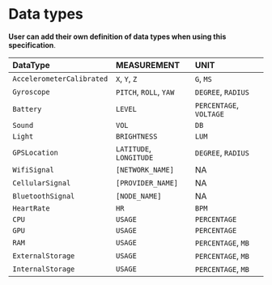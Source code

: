 # Data types

 **User can add their own definition of data types when using this specification**.

| DataType | MEASUREMENT | UNIT |
| :--- | :--- | :--- |
| `AccelerometerCalibrated` | `X`, `Y`, `Z` | `G`, `MS` |
| `Gyroscope` | `PITCH`, `ROLL`, `YAW` | `DEGREE`, `RADIUS` |
| `Battery` | `LEVEL` | `PERCENTAGE`, `VOLTAGE` |
| `Sound` | `VOL` | `DB` |
| `Light` | `BRIGHTNESS` | `LUM` |
| `GPSLocation` | `LATITUDE`, `LONGITUDE` | `DEGREE`, `RADIUS` |
| `WifiSignal` | `[NETWORK_NAME]` | NA |
| `CellularSignal` | `[PROVIDER_NAME]` | NA |
| `BluetoothSignal` | `[NODE_NAME]` | NA |
| `HeartRate` | `HR` | `BPM` |
| `CPU` | `USAGE` | `PERCENTAGE` |
| `GPU` | `USAGE` | `PERCENTAGE` |
| `RAM` | `USAGE` | `PERCENTAGE`, `MB` |
| `ExternalStorage` | `USAGE` | `PERCENTAGE`, `MB` |
| `InternalStorage` | `USAGE` | `PERCENTAGE`, `MB` |


